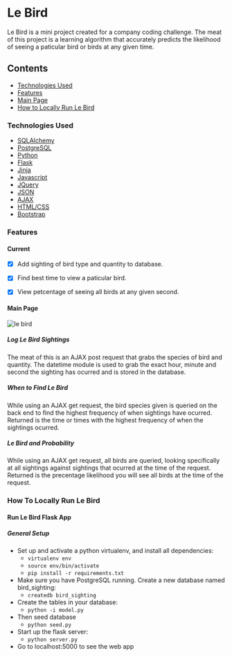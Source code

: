 # Le Bird
Le Bird is a mini project created for a company coding challenge. The meat of this project is a learning algorithm that accurately predicts the likelihood of seeing a paticular bird or birds at any given time.


## Contents

* [Technologies Used](#technologiesused)
* [Features](#feautures)
* [Main Page](#main)
* [How to Locally Run Le Bird](#run)

### <a name="technologiesused"></a>Technologies Used

* [SQLAlchemy](http://www.sqlalchemy.org/)
* [PostgreSQL](https://www.postgresql.org/)
* [Python](https://www.python.org/)
* [Flask](http://flask.pocoo.org/)
* [Jinja](http://jinja.pocoo.org/)
* [Javascript](https://www.javascript.com/)
* [JQuery](https://jquery.com/)
* [JSON](http://www.json.org/)
* [AJAX](http://api.jquery.com/jquery.ajax/)
* [HTML/CSS](http://www.w3schools.com/html/html_css.asp)
* [Bootstrap](http://getbootstrap.com/)

### <a name="features"></a>Features

#### Current

- [x] Add sighting of bird type and quantity to database.
- [x] Find best time to view a paticular bird. 
- [x] View petcentage of seeing all birds at any given second.


#### <a name="main"></a>Main Page
![le bird](https://cloud.githubusercontent.com/assets/11432315/25453779/11c710ac-2a7f-11e7-9b88-8b8ae6725cdb.gif)


##### Log Le Bird Sightings
The meat of this is an AJAX post request that grabs the species of bird and quantity. The datetime module is used to grab the exact hour, minute and second the sighting has ocurred and is stored in the database. 

##### When to Find Le Bird
While using an AJAX get request, the bird species given is queried on the back end to find the highest frequency of when sightings have ocurred. Returned is the time or times with the highest frequency of when the sightings ocurred. 

##### Le Bird and Probability 
While using an AJAX get request, all birds are queried, looking specifically at all sightings against sightings that ocurred at the time of the request. Returned is the precentage likelihood you will see all birds at the time of the request. 


### <a name="run"></a>How To Locally Run Le Bird

#### Run Le Bird Flask App

##### General Setup
* Set up and activate a python virtualenv, and install all dependencies:
   * `virtualenv env`
   * `source env/bin/activate`
   * `pip install -r requirements.txt`
* Make sure you have PostgreSQL running. Create a new database named bird_sighting:
   * `createdb bird_sighting`
* Create the tables in your database:
   * `python -i model.py`
* Then seed database
   * `python seed.py`
* Start up the flask server:
   * `python server.py`
* Go to localhost:5000 to see the web app

